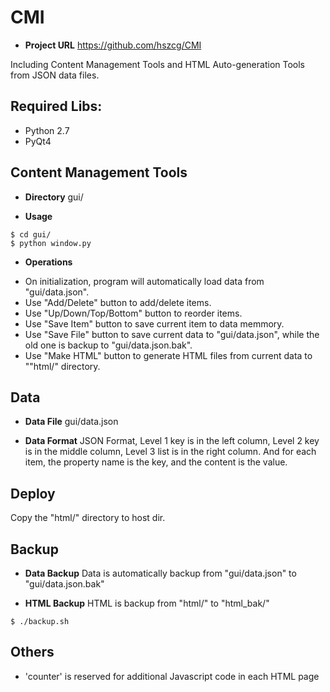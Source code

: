 CMI
====

+ **Project URL**
https://github.com/hszcg/CMI

Including Content Management Tools and HTML Auto-generation Tools from JSON data files.


## Required Libs:
* Python 2.7
* PyQt4


## Content Management Tools
+ **Directory**
gui/

+ **Usage**
```
$ cd gui/
$ python window.py 
```

+ **Operations**
* On initialization, program will automatically load data from "gui/data.json".
* Use "Add/Delete" button to add/delete items.
* Use "Up/Down/Top/Bottom" button to reorder items.
* Use "Save Item" button to save current item to data memmory.
* Use "Save File" button to save current data to "gui/data.json", while the old one is backup to "gui/data.json.bak".
* Use "Make HTML" button to generate HTML files from current data to ""html/" directory.


## Data
+ **Data File**
gui/data.json 

+ **Data Format**
JSON Format, Level 1 key is in the left column, Level 2 key is in the middle column, Level 3 list is in the right column.
And for each item, the property name is the key, and the content is the value.


## Deploy
Copy the "html/" directory to host dir.


## Backup
+ **Data Backup**
Data is automatically backup from "gui/data.json" to "gui/data.json.bak"

+ **HTML Backup**
HTML is backup from "html/" to "html_bak/"
```
$ ./backup.sh 
```


## Others
* 'counter' is reserved for additional Javascript code in each HTML page


